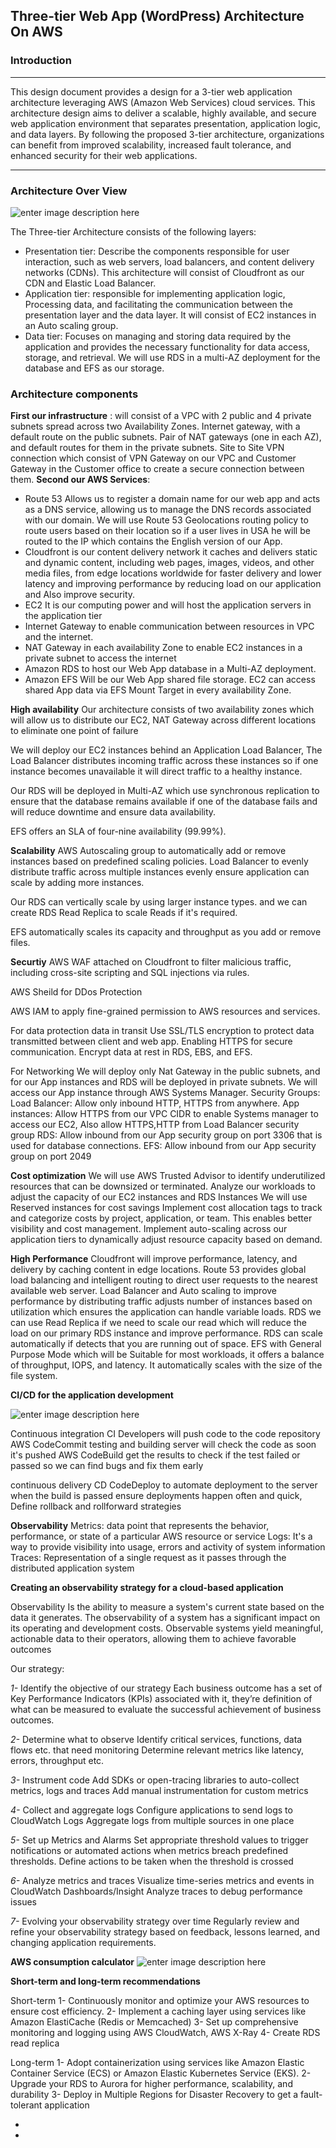 ﻿## Three-tier Web App (WordPress) Architecture On AWS

### Introduction
---
 This design document provides a design for a 3-tier web application architecture leveraging AWS (Amazon Web Services) cloud services. This architecture design aims to deliver a scalable, highly available, and secure web application environment that separates presentation, application logic, and data layers.
 By following the proposed 3-tier architecture, organizations can benefit from improved scalability, increased fault tolerance, and enhanced security for their web applications.
 
 ---
 ### Architecture Over View
 
![enter image description here](https://github.com/ahmedflqn/AWSCLOUDASSIGNMENT/blob/main/Architecture%20diagram/WordPress%20architecture%20diagram%20(4).png?raw=true)
 
 The Three-tier Architecture consists of the following layers:
 
 - Presentation tier: Describe the components responsible for user interaction, such as web servers, load balancers, and content delivery networks (CDNs). This architecture will consist of Cloudfront as our CDN and Elastic Load Balancer.
 - Application tier: responsible for implementing application logic, Processing data, and facilitating the communication between the presentation layer and the data layer. It will consist of EC2 instances in an Auto scaling group.
 - Data tier: Focuses on managing and storing data required by the application and provides the necessary functionality for data access, storage, and retrieval. We will use RDS in a multi-AZ deployment for the database and EFS as our storage.
 
 ### Architecture components
 **First our infrastructure** :
 will consist of a VPC with  2  public  and 4 private  subnets  spread  across  two   Availability  Zones. Internet  gateway,  with  a  default  route  on  the  public  subnets.  Pair  of  NAT  gateways  (one  in  each  AZ),  and  default  routes  for  them  in  the  private  subnets. Site to Site VPN connection which consist of VPN Gateway on our VPC and Customer Gateway in the Customer office to create a secure connection between them.
 **Second our AWS Services**:
 
 - Route 53 Allows us to register a domain name for our web app and acts as a DNS service, allowing us to manage the DNS records associated with our domain. We will use Route 53 Geolocations routing policy to route users based on their location so if a user lives in USA he will be routed to the IP which contains the English version of our App.
 - Cloudfront is our content delivery network it caches and delivers static and dynamic content, including web pages, images, videos, and other media files, from edge locations worldwide for faster delivery and lower latency and improving performance by reducing load on our application and Also improve security.
 - EC2 It is our computing power and will host the application servers in the application tier
 - Internet Gateway to enable communication between resources in VPC and the internet.
 - NAT Gateway in each availability Zone to enable EC2  instances in a private subnet to access the internet
 -  Amazon RDS to host our Web App database in a Multi-AZ deployment. 
 - Amazon EFS  Will be our Web App shared file storage. EC2 can access shared App data via EFS Mount Target in every availability Zone.
 
 **High availability**
 Our architecture consists of two availability zones which will allow us to distribute our EC2, NAT Gateway across different locations to eliminate one point of failure
 
We will deploy our EC2 instances behind an Application Load Balancer, The Load Balancer distributes incoming traffic across these instances so if one instance becomes unavailable it will direct traffic to a healthy instance.

Our RDS will be deployed in Multi-AZ which use synchronous replication to ensure that the database remains available if one of the database fails and will reduce downtime and ensure data availability.

EFS offers an SLA of four-nine availability (99.99%). 

**Scalability**
AWS Autoscaling group to automatically add or remove instances based on predefined scaling policies.
Load Balancer to evenly distribute traffic across multiple instances evenly ensure application can scale by adding more instances.

Our RDS can vertically scale by using larger instance types. and we can create RDS Read Replica to scale Reads if it's required.

EFS automatically scales its capacity and throughput as you add or remove files.

**Securtiy**
AWS WAF attached on Cloudfront to filter malicious traffic, including cross-site scripting and SQL injections via rules.

AWS Sheild for DDos Protection

AWS IAM to apply fine-grained permission to AWS resources and services.

For data protection
data in transit Use SSL/TLS encryption to protect data transmitted between client and web app.
Enabling HTTPS for secure communication.
Encrypt data at rest in RDS, EBS, and EFS.

For Networking 
We will deploy only Nat Gateway in the public subnets, and for our App instances and RDS will be deployed in private subnets. We will access our App instance through AWS Systems Manager.
Security Groups:
Load Balancer: Allow only inbound HTTP, HTTPS from anywhere. 
App instances: Allow HTTPS from our VPC CIDR to enable Systems manager to access our EC2, Also allow HTTPS,HTTP from Load Balancer security group
RDS: Allow inbound from our App security group on port 3306 that is used for database connections.
EFS: Allow inbound from our App security group on port 2049

**Cost optimization**
We will use AWS Trusted Advisor to identify underutilized resources that can be downsized or terminated.
Analyze our workloads to adjust the capacity of our EC2 instances and RDS Instances
We will use Reserved instances for cost savings
Implement cost allocation tags to track and categorize costs by project, application, or team. This enables better visibility and cost management.
Implement auto-scaling across our application tiers to dynamically adjust resource capacity based on demand.

**High Performance**
Cloudfront will improve performance, latency, and delivery by caching content in edge locations.
Route 53 provides global load balancing and intelligent routing to direct user requests to the nearest available web server.
Load Balancer and Auto scaling to improve performance by distributing traffic adjusts number of instances based on utilization which ensures the application can handle variable loads.
RDS we can use Read Replica if we need to scale our read which will reduce the load on our primary RDS instance and improve performance.
RDS can scale automatically if detects that you are running out of space.
EFS with General Purpose Mode which will be Suitable for most workloads, it offers a balance of throughput, IOPS, and latency. It automatically scales with the size of the file system.

**CI/CD for the application development**

![enter image description here](https://github.com/ahmedflqn/AWSCLOUDASSIGNMENT/blob/main/Architecture%20diagram/CICD.png?raw=true)

Continuous integration CI
Developers will push code to the code repository  AWS CodeCommit
testing and building server will check the code as soon it's pushed AWS CodeBuild
get the results to check if the test failed or passed so we can find bugs and fix them early

continuous delivery CD
CodeDeploy to automate deployment to the server when the build is passed
ensure deployments happen often and quick, Define rollback and rollforward strategies

**Observability**
Metrics: data point that represents the behavior, performance, or state of a particular AWS resource or service
Logs: It's a way to provide visibility into usage, errors and activity of system information
Traces: Representation of a single request as it passes through the distributed application system

**Creating an observability strategy for a cloud-based application**

Observability Is the ability to measure a system's current state based on the data it generates.
The observability of a system has a significant impact on its operating and development costs. Observable systems yield meaningful, actionable data to their operators, allowing them to achieve favorable outcomes

Our strategy:

*1-* Identify the objective of our strategy
Each business outcome has a set of Key Performance Indicators (KPIs) associated with it, they’re definition of what can be measured to evaluate the successful achievement of business outcomes. 

*2-* Determine what to observe 
Identify critical services, functions, data flows etc. that need monitoring
Determine relevant metrics like latency, errors, throughput etc.

*3-* Instrument code 
Add SDKs or open-tracing libraries to auto-collect metrics, logs and traces
Add manual instrumentation for custom metrics

*4-* Collect and aggregate 
logs Configure applications to send logs to CloudWatch Logs
Aggregate logs from multiple sources in one place

*5-* Set up Metrics and Alarms 
Set appropriate threshold values to trigger notifications or automated actions when metrics breach predefined thresholds. Define actions to be taken when the threshold is crossed

*6-* Analyze metrics and traces
 Visualize time-series metrics and events in CloudWatch Dashboards/Insight
Analyze traces to debug performance issues

*7-* Evolving your observability strategy over time
Regularly review and refine your observability strategy based on feedback, lessons learned, and changing application requirements. 


**AWS consumption calculator**
![enter image description here](https://github.com/ahmedflqn/AWSCLOUDASSIGNMENT/blob/main/Consumption%20Calculator/Consumption%20calculator.PNG?raw=true)

**Short-term and long-term recommendations**

Short-term
1-  Continuously monitor and optimize your AWS resources to ensure cost efficiency.
2- Implement a caching layer using services like Amazon ElastiCache (Redis or Memcached) 
3- Set up comprehensive monitoring and logging using AWS CloudWatch, AWS X-Ray
4- Create RDS read replica 

Long-term
1- Adopt containerization using services like Amazon Elastic Container Service (ECS) or Amazon Elastic Kubernetes Service (EKS).
2- Upgrade your RDS to Aurora for higher performance, scalability, and durability 
3- Deploy in Multiple Regions for Disaster Recovery to get a fault-tolerant application




















 






















 
 


 - 
 -
